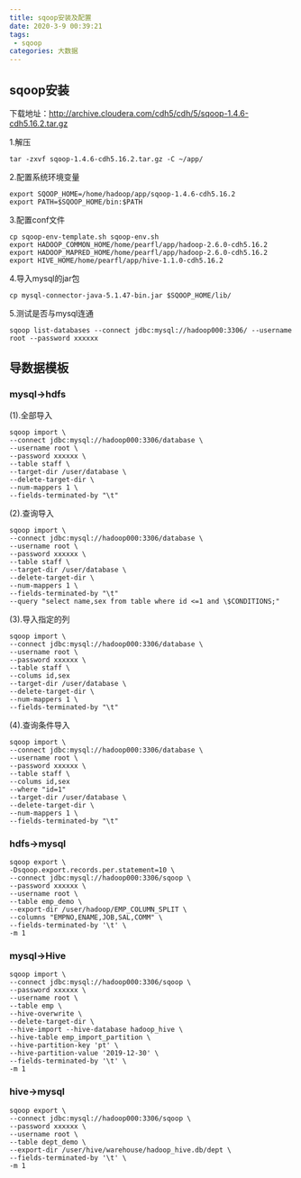 ```yaml
---
title: sqoop安装及配置
date: 2020-3-9 00:39:21
tags:
 - sqoop
categories: 大数据
---
```




## sqoop安装

下载地址：http://archive.cloudera.com/cdh5/cdh/5/sqoop-1.4.6-cdh5.16.2.tar.gz



1.解压

```
tar -zxvf sqoop-1.4.6-cdh5.16.2.tar.gz -C ~/app/
```



2.配置系统环境变量

```
export SQOOP_HOME=/home/hadoop/app/sqoop-1.4.6-cdh5.16.2
export PATH=$SQOOP_HOME/bin:$PATH
```



3.配置conf文件

```
cp sqoop-env-template.sh sqoop-env.sh
export HADOOP_COMMON_HOME/home/pearfl/app/hadoop-2.6.0-cdh5.16.2
export HADOOP_MAPRED_HOME/home/pearfl/app/hadoop-2.6.0-cdh5.16.2
export HIVE_HOME/home/pearfl/app/hive-1.1.0-cdh5.16.2
```



4.导入mysql的jar包

```
cp mysql-connector-java-5.1.47-bin.jar $SQOOP_HOME/lib/
```



5.测试是否与mysql连通

```
sqoop list-databases --connect jdbc:mysql://hadoop000:3306/ --username root --password xxxxxx
```

<!-- more -->

## 导数据模板

### mysql->hdfs

(1).全部导入

```
sqoop import \
--connect jdbc:mysql://hadoop000:3306/database \
--username root \
--password xxxxxx \
--table staff \
--target-dir /user/database \
--delete-target-dir \
--num-mappers 1 \
--fields-terminated-by "\t"
```

(2).查询导入

```
sqoop import \
--connect jdbc:mysql://hadoop000:3306/database \
--username root \
--password xxxxxx \
--table staff \
--target-dir /user/database \
--delete-target-dir \
--num-mappers 1 \
--fields-terminated-by "\t"
--query "select name,sex from table where id <=1 and \$CONDITIONS;"
```

(3).导入指定的列

```
sqoop import \
--connect jdbc:mysql://hadoop000:3306/database \
--username root \
--password xxxxxx \
--table staff \
--colums id,sex
--target-dir /user/database \
--delete-target-dir \
--num-mappers 1 \
--fields-terminated-by "\t"

```

(4).查询条件导入

```
sqoop import \
--connect jdbc:mysql://hadoop000:3306/database \
--username root \
--password xxxxxx \
--table staff \
--colums id,sex
--where "id=1"
--target-dir /user/database \
--delete-target-dir \
--num-mappers 1 \
--fields-terminated-by "\t"
```



### hdfs->mysql

```
sqoop export \
-Dsqoop.export.records.per.statement=10 \
--connect jdbc:mysql://hadoop000:3306/sqoop \
--password xxxxxx \
--username root \
--table emp_demo \
--export-dir /user/hadoop/EMP_COLUMN_SPLIT \
--columns "EMPNO,ENAME,JOB,SAL,COMM" \
--fields-terminated-by '\t' \
-m 1
```



### mysql->Hive

```
sqoop import \
--connect jdbc:mysql://hadoop000:3306/sqoop \
--password xxxxxx \
--username root \
--table emp \
--hive-overwrite \
--delete-target-dir \
--hive-import --hive-database hadoop_hive \
--hive-table emp_import_partition \
--hive-partition-key 'pt' \
--hive-partition-value '2019-12-30' \
--fields-terminated-by '\t' \
-m 1
```



### hive->mysql

```
sqoop export \
--connect jdbc:mysql://hadoop000:3306/sqoop \
--password xxxxxx \
--username root \
--table dept_demo \
--export-dir /user/hive/warehouse/hadoop_hive.db/dept \
--fields-terminated-by '\t' \
-m 1
```

